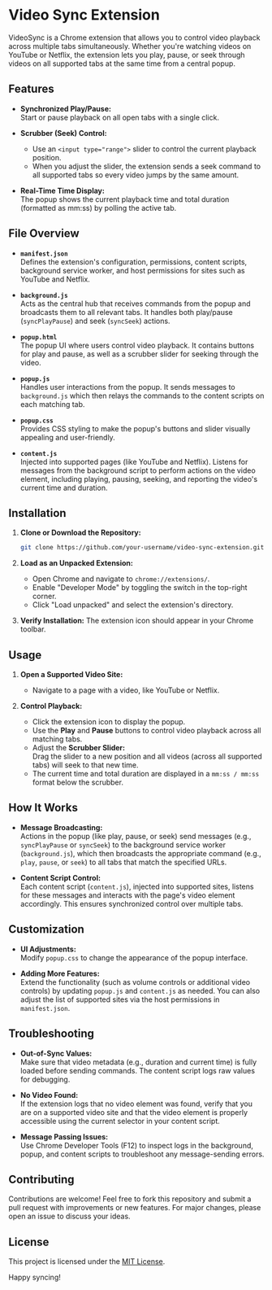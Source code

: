 # Video Sync Extension

VideoSync is a Chrome extension that allows you to control video playback across multiple tabs simultaneously. Whether you're watching videos on YouTube or Netflix, the extension lets you play, pause, or seek through videos on all supported tabs at the same time from a central popup.

## Features

- **Synchronized Play/Pause:**  
  Start or pause playback on all open tabs with a single click.
  
- **Scrubber (Seek) Control:**  
  - Use an `<input type="range">` slider to control the current playback position.
  - When you adjust the slider, the extension sends a seek command to all supported tabs so every video jumps by the same amount.
  
- **Real-Time Time Display:**  
  The popup shows the current playback time and total duration (formatted as mm:ss) by polling the active tab.

## File Overview

- **`manifest.json`**  
  Defines the extension's configuration, permissions, content scripts, background service worker, and host permissions for sites such as YouTube and Netflix.

- **`background.js`**  
  Acts as the central hub that receives commands from the popup and broadcasts them to all relevant tabs. It handles both play/pause (`syncPlayPause`) and seek (`syncSeek`) actions.

- **`popup.html`**  
  The popup UI where users control video playback. It contains buttons for play and pause, as well as a scrubber slider for seeking through the video.

- **`popup.js`**  
  Handles user interactions from the popup. It sends messages to `background.js` which then relays the commands to the content scripts on each matching tab.

- **`popup.css`**  
  Provides CSS styling to make the popup's buttons and slider visually appealing and user-friendly.

- **`content.js`**  
  Injected into supported pages (like YouTube and Netflix). Listens for messages from the background script to perform actions on the video element, including playing, pausing, seeking, and reporting the video's current time and duration.

## Installation

1. **Clone or Download the Repository:**
   ```bash
   git clone https://github.com/your-username/video-sync-extension.git
   ```
   
2. **Load as an Unpacked Extension:**
   - Open Chrome and navigate to `chrome://extensions/`.
   - Enable "Developer Mode" by toggling the switch in the top-right corner.
   - Click "Load unpacked" and select the extension's directory.

3. **Verify Installation:**
   The extension icon should appear in your Chrome toolbar.

## Usage

1. **Open a Supported Video Site:**
   - Navigate to a page with a video, like YouTube or Netflix.

2. **Control Playback:**
   - Click the extension icon to display the popup.
   - Use the **Play** and **Pause** buttons to control video playback across all matching tabs.
   - Adjust the **Scrubber Slider:**  
     Drag the slider to a new position and all videos (across all supported tabs) will seek to that new time.
   - The current time and total duration are displayed in a `mm:ss / mm:ss` format below the scrubber.

## How It Works

- **Message Broadcasting:**  
  Actions in the popup (like play, pause, or seek) send messages (e.g., `syncPlayPause` or `syncSeek`) to the background service worker (`background.js`), which then broadcasts the appropriate command (e.g., `play`, `pause`, or `seek`) to all tabs that match the specified URLs.

- **Content Script Control:**  
  Each content script (`content.js`), injected into supported sites, listens for these messages and interacts with the page's video element accordingly. This ensures synchronized control over multiple tabs.

## Customization

- **UI Adjustments:**  
  Modify `popup.css` to change the appearance of the popup interface.

- **Adding More Features:**  
  Extend the functionality (such as volume controls or additional video controls) by updating `popup.js` and `content.js` as needed. You can also adjust the list of supported sites via the host permissions in `manifest.json`.

## Troubleshooting

- **Out-of-Sync Values:**  
  Make sure that video metadata (e.g., duration and current time) is fully loaded before sending commands. The content script logs raw values for debugging.
  
- **No Video Found:**  
  If the extension logs that no video element was found, verify that you are on a supported video site and that the video element is properly accessible using the current selector in your content script.

- **Message Passing Issues:**  
  Use Chrome Developer Tools (F12) to inspect logs in the background, popup, and content scripts to troubleshoot any message-sending errors.

## Contributing

Contributions are welcome! Feel free to fork this repository and submit a pull request with improvements or new features. For major changes, please open an issue to discuss your ideas.

## License

This project is licensed under the [MIT License](LICENSE).

Happy syncing! 

